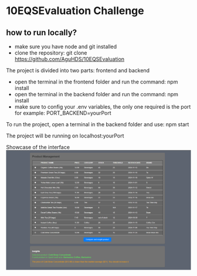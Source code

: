 # 10EQSEvaluation Challenge

## how to run locally?

* make sure you have node and git installed
* clone the repository: git clone https://github.com/AguHDS/10EQSEvaluation

The project is divided into two parts: frontend and backend

* open the terminal in the frontend folder and run the command: npm install
* open the terminal in the backend folder and run the command: npm install
* make sure to config your .env variables, the only one required is the port
for example:
PORT_BACKEND=yourPort

To run the project, open a terminal in the backend folder and use: npm start

The project will be running on localhost:yourPort

Showcase of the interface
![Showcase](Showcase.png)  